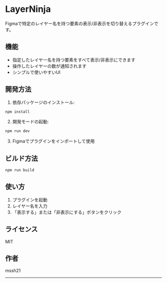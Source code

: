 # LayerNinja

Figmaで特定のレイヤー名を持つ要素の表示/非表示を切り替えるプラグインです。

## 機能

- 指定したレイヤー名を持つ要素をすべて表示/非表示にできます
- 操作したレイヤーの数が通知されます
- シンプルで使いやすいUI

## 開発方法

1. 依存パッケージのインストール:
```bash
npm install
```

2. 開発モードの起動:
```bash
npm run dev
```

3. Figmaでプラグインをインポートして使用

## ビルド方法

```bash
npm run build
```

## 使い方

1. プラグインを起動
2. レイヤー名を入力
3. 「表示する」または「非表示にする」ボタンをクリック

## ライセンス

MIT

## 作者

mssh21

---
